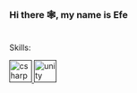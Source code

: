 ### Hi there 🕸, my name is Efe
#### <p></p>
![<p></p>](https://media.discordapp.net/attachments/1042819821311639552/1042829516080418866/Banner.png?width=960&height=219)



Skills: 

<p align="center">
    <p align="left"> <a href="" target="_blank" rel="noreferrer"> <img src="https://media.discordapp.net/attachments/1042819821311639552/1042837526689370112/C.png" alt="csharp" width="40" height="40"/> </a> <a href="" target="_blank" rel="noreferrer"> <img src="https://media.discordapp.net/attachments/1042819821311639552/1042837526999736410/Unity.png" alt="unity" width="40" height="40"/> </a> </p>
</p>

